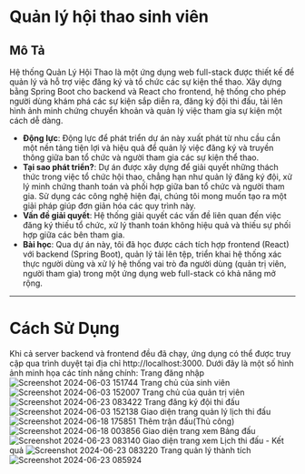 # **Quản lý hội thao sinh viên**

## Mô Tả
Hệ thống Quản Lý Hội Thao là một ứng dụng web full-stack được thiết kế để quản lý và hỗ trợ việc đăng ký và tổ chức các sự kiện thể thao. Xây dựng bằng Spring Boot cho backend và React cho frontend, hệ thống cho phép người dùng khám phá các sự kiện sắp diễn ra, đăng ký đội thi đấu, tải lên hình ảnh minh chứng chuyển khoản và quản lý việc tham gia sự kiện một cách dễ dàng.

- **Động lực**: Động lực để phát triển dự án này xuất phát từ nhu cầu cần một nền tảng tiện lợi và hiệu quả để quản lý việc đăng ký và truyền thông giữa ban tổ chức và người tham gia các sự kiện thể thao.
- **Tại sao phát triển?**: Dự án được xây dựng để giải quyết những thách thức trong việc tổ chức hội thao, chẳng hạn như quản lý đăng ký đội, xử lý minh chứng thanh toán và phối hợp giữa ban tổ chức và người tham gia. Sử dụng các công nghệ hiện đại, chúng tôi mong muốn tạo ra một giải pháp giúp đơn giản hóa các quy trình này.
- **Vấn đề giải quyết**: Hệ thống giải quyết các vấn đề liên quan đến việc đăng ký thiếu tổ chức, xử lý thanh toán không hiệu quả và thiếu sự phối hợp giữa các bên tham gia.
- **Bài học**: Qua dự án này, tôi đã học được cách tích hợp frontend (React) với backend (Spring Boot), quản lý tải lên tệp, triển khai hệ thống xác thực người dùng và xử lý hệ thống vai trò đa người dùng (quản trị viên, người tham gia) trong một ứng dụng web full-stack có khả năng mở rộng.
---

# **Cách Sử Dụng**

Khi cả server backend và frontend đều đã chạy, ứng dụng có thể được truy cập qua trình duyệt tại địa chỉ http://localhost:3000. Dưới đây là một số hình ảnh minh họa các tính năng chính:
Trang đăng nhập
![Screenshot 2024-06-03 151744](https://github.com/user-attachments/assets/a218cd74-5011-435c-a3da-10b1d1935b7c)
Trang chủ của sinh viên 
![Screenshot 2024-06-03 152007](https://github.com/user-attachments/assets/b2ecf177-1156-4649-84e3-0b1b93d2669d)
Trang chủ của quản trị viên
![Screenshot 2024-06-23 083422](https://github.com/user-attachments/assets/a23cd2a6-d923-4be8-8a8e-bbb9694659ed)
Trang đăng ký đội thi đấu
![Screenshot 2024-06-03 152138](https://github.com/user-attachments/assets/82b379b6-2d75-4666-9d79-44efa5f4e041)
Giao diện trang quản lý lịch thi đấu
![Screenshot 2024-06-18 175851](https://github.com/user-attachments/assets/d4b9e3ef-35c5-4f8f-ab80-5d3a48e9cff2)
Thêm trận đấu(Thủ công)
![Screenshot 2024-06-18 003856](https://github.com/user-attachments/assets/16885b6a-1ad7-4203-9c81-8362c3e27d40)
Giao diện trang xem Bảng đấu
![Screenshot 2024-06-23 083140](https://github.com/user-attachments/assets/3ebb9e57-650f-4f07-9167-0bd80362d02e)
Giao diện trang xem Lịch thi đấu - Kết quả 
![Screenshot 2024-06-23 083220](https://github.com/user-attachments/assets/9ab4bf8c-03b6-4f0c-b59c-bf96ab7d491e)
Trang quản lý thành tích
![Screenshot 2024-06-23 085924](https://github.com/user-attachments/assets/fe768c31-a9b4-4483-ae53-8f31ef858b51)


